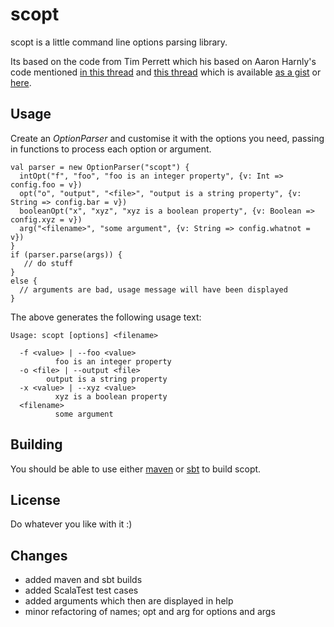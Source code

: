 scopt
=====

scopt is a little command line options parsing library.

Its based on the code from Tim Perrett which his based on Aaron Harnly's code
mentioned [in this thread](http://old.nabble.com/-scala--CLI-library--ts19391923.html#a19391923) and
[this thread](http://old.nabble.com/Parsing-command-lines-argument-in-a-%22scalaesque%22-way-tp26592006p26595257.html)
which is available [as a gist](http://gist.github.com/246481) or [here](http://harnly.net/tmp/OptionsParser.scala).


Usage
-----

Create an *OptionParser* and customise it with the options you need, passing in functions to process each option or argument.

    val parser = new OptionParser("scopt") {
      intOpt("f", "foo", "foo is an integer property", {v: Int => config.foo = v})
      opt("o", "output", "<file>", "output is a string property", {v: String => config.bar = v})
      booleanOpt("x", "xyz", "xyz is a boolean property", {v: Boolean => config.xyz = v})
      arg("<filename>", "some argument", {v: String => config.whatnot = v})
    }
    if (parser.parse(args)) {
       // do stuff
    }
    else {
      // arguments are bad, usage message will have been displayed
    }

The above generates the following usage text:

    Usage: scopt [options] <filename>
    
      -f <value> | --foo <value>
    	      foo is an integer property
      -o <file> | --output <file>
          	output is a string property
      -x <value> | --xyz <value>
    	      xyz is a boolean property
      <filename>
    	      some argument

Building
--------

You should be able to use either [maven](http://maven.apache.org) or [sbt](http://code.google.com/p/simple-build-tool/) to build scopt.


License
-------

Do whatever you like with it :)

Changes
-------

* added maven and sbt builds
* added ScalaTest test cases
* added arguments which then are displayed in help
* minor refactoring of names; opt and arg for options and args
  